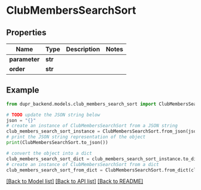 # ClubMembersSearchSort


## Properties

Name | Type | Description | Notes
------------ | ------------- | ------------- | -------------
**parameter** | **str** |  | 
**order** | **str** |  | 

## Example

```python
from dupr_backend.models.club_members_search_sort import ClubMembersSearchSort

# TODO update the JSON string below
json = "{}"
# create an instance of ClubMembersSearchSort from a JSON string
club_members_search_sort_instance = ClubMembersSearchSort.from_json(json)
# print the JSON string representation of the object
print(ClubMembersSearchSort.to_json())

# convert the object into a dict
club_members_search_sort_dict = club_members_search_sort_instance.to_dict()
# create an instance of ClubMembersSearchSort from a dict
club_members_search_sort_from_dict = ClubMembersSearchSort.from_dict(club_members_search_sort_dict)
```
[[Back to Model list]](../README.md#documentation-for-models) [[Back to API list]](../README.md#documentation-for-api-endpoints) [[Back to README]](../README.md)


